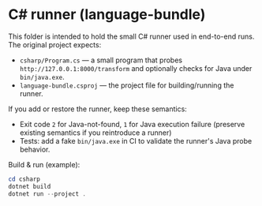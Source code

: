 # C# runner (language-bundle)

This folder is intended to hold the small C# runner used in end-to-end runs. The original project expects:
- `csharp/Program.cs` — a small program that probes `http://127.0.0.1:8000/transform` and optionally checks for Java under `bin/java.exe`.
- `language-bundle.csproj` — the project file for building/running the runner.

If you add or restore the runner, keep these semantics:
- Exit code `2` for Java-not-found, `1` for Java execution failure (preserve existing semantics if you reintroduce a runner)
- Tests: add a fake `bin/java.exe` in CI to validate the runner's Java probe behavior.

Build & run (example):
```powershell
cd csharp
dotnet build
dotnet run --project .
```
